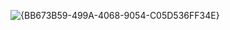 
![{BB673B59-499A-4068-9054-C05D536FF34E}](https://github.com/user-attachments/assets/17bc8f0e-59e9-4c98-96bf-74c0a4909d38)
